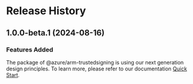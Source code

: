 # Release History
    
## 1.0.0-beta.1 (2024-08-16)

### Features Added

The package of @azure/arm-trustedsigning is using our next generation design principles. To learn more, please refer to our documentation [Quick Start](https://aka.ms/azsdk/js/mgmt/quickstart).
